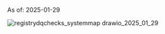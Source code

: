 As of: 2025-01-29

![registrydqchecks_systemmap drawio_2025_01_29](https://github.com/user-attachments/assets/065f7e85-79ee-40c3-8f52-124f2be4ef94)


